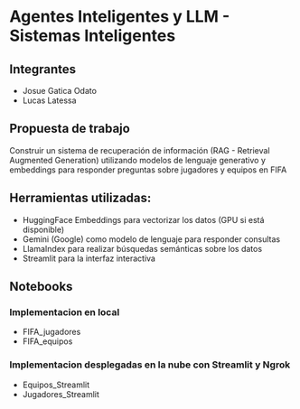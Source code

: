 # Agentes Inteligentes y LLM - Sistemas Inteligentes

## Integrantes

- Josue Gatica Odato
- Lucas Latessa

## Propuesta de trabajo

Construir un sistema de recuperación de información (RAG - Retrieval Augmented Generation) utilizando modelos de lenguaje generativo y embeddings para responder preguntas sobre jugadores y equipos en FIFA

## Herramientas utilizadas:

- HuggingFace Embeddings para vectorizar los datos (GPU si está disponible)
- Gemini (Google) como modelo de lenguaje para responder consultas
- LlamaIndex para realizar búsquedas semánticas sobre los datos
- Streamlit para la interfaz interactiva

## Notebooks

### Implementacion en local

- FIFA_jugadores
- FIFA_equipos

### Implementacion desplegadas en la nube con Streamlit y Ngrok

- Equipos_Streamlit
- Jugadores_Streamlit
